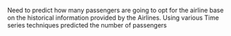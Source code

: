
Need to predict how many passengers are going to opt for the airline base on the historical information provided by the Airlines. Using various Time series techniques predicted the number of passengers
